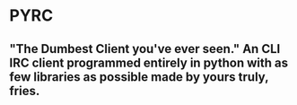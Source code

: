 # PYRC
## "The Dumbest Client you've ever seen." An CLI IRC client programmed entirely in python with as few libraries as possible made by yours truly, fries.
